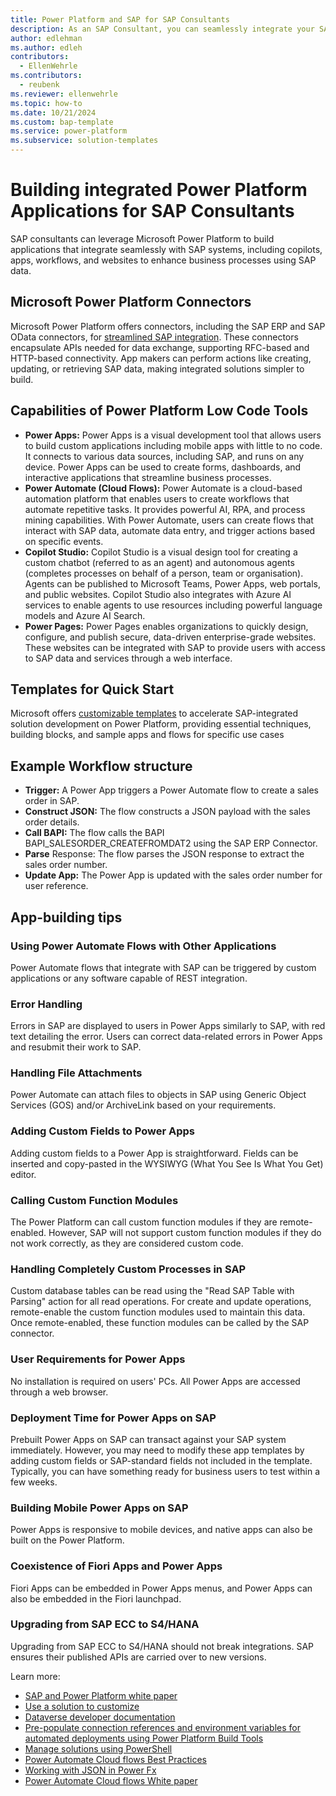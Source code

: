 ```yaml
---
title: Power Platform and SAP for SAP Consultants
description: As an SAP Consultant, you can seamlessly integrate your SAP systems in Power Platform applications. This guide describes key concepts to understand when integrating data from your SAP systems in Power Platform applications.
author: edlehman
ms.author: edleh
contributors:
  - EllenWehrle
ms.contributors:
  - reubenk
ms.reviewer: ellenwehrle
ms.topic: how-to
ms.date: 10/21/2024
ms.custom: bap-template
ms.service: power-platform
ms.subservice: solution-templates
---
```

# Building integrated Power Platform Applications for SAP Consultants

SAP consultants can leverage Microsoft Power Platform to build applications that integrate seamlessly with SAP systems, including copilots, apps, workflows, and websites to enhance business processes using SAP data.

## Microsoft Power Platform Connectors

Microsoft Power Platform offers connectors, including the SAP ERP and SAP OData connectors, for [streamlined SAP integration](/power-platform/sap/connect-power-platform-and-SAP). These connectors encapsulate APIs needed for data exchange, supporting RFC-based and HTTP-based connectivity. App makers can perform actions like creating, updating, or retrieving SAP data, making integrated solutions simpler to build.

## Capabilities of Power Platform Low Code Tools

- **Power Apps:** Power Apps is a visual development tool that allows users to build custom applications including mobile apps with little to no code. It connects to various data sources, including SAP, and runs on any device. Power Apps can be used to create forms, dashboards, and interactive applications that streamline business processes.
- **Power Automate (Cloud Flows):** Power Automate is a cloud-based automation platform that enables users to create workflows that automate repetitive tasks. It provides powerful AI, RPA, and process mining capabilities. With Power Automate, users can create flows that interact with SAP data, automate data entry, and trigger actions based on specific events.
- **Copilot Studio:** Copilot Studio is a visual design tool for creating a custom chatbot (referred to as an agent) and autonomous agents (completes processes on behalf of a person, team or organisation). Agents can be published to Microsoft Teams, Power Apps, web portals, and public websites. Copilot Studio also integrates with Azure AI services to enable agents to use resources including powerful language models and Azure AI Search. 
- **Power Pages:** Power Pages enables organizations to quickly design, configure, and publish secure, data-driven enterprise-grade websites. These websites can be integrated with SAP to provide users with access to SAP data and services through a web interface.
## Templates for Quick Start

Microsoft offers [customizable templates](/power-platform/enterprise-templates/finance/sap-procurement/administer/get-started) to accelerate SAP-integrated solution development on Power Platform, providing essential techniques, building blocks, and sample apps and flows for specific use cases

## Example Workflow structure

- **Trigger:** A Power App triggers a Power Automate flow to create a sales order in SAP.
- **Construct JSON:** The flow constructs a JSON payload with the sales order details.
- **Call BAPI:** The flow calls the BAPI BAPI_SALESORDER_CREATEFROMDAT2 using the SAP ERP Connector.
- **Parse** Response: The flow parses the JSON response to extract the sales order number.
- **Update App:** The Power App is updated with the sales order number for user reference.

## App-building tips
### Using Power Automate Flows with Other Applications

Power Automate flows that integrate with SAP can be triggered by custom applications or any software capable of REST integration.

### Error Handling

Errors in SAP are displayed to users in Power Apps similarly to SAP, with red text detailing the error. Users can correct data-related errors in Power Apps and resubmit their work to SAP.

### Handling File Attachments

Power Automate can attach files to objects in SAP using Generic Object Services (GOS) and/or ArchiveLink based on your requirements.

### Adding Custom Fields to Power Apps
Adding custom fields to a Power App is straightforward. Fields can be inserted and copy-pasted in the WYSIWYG (What You See Is What You Get) editor.

### Calling Custom Function Modules

The Power Platform can call custom function modules if they are remote-enabled. However, SAP will not support custom function modules if they do not work correctly, as they are considered custom code.

### Handling Completely Custom Processes in SAP

Custom database tables can be read using the "Read SAP Table with Parsing" action for all read operations. For create and update operations, remote-enable the custom function modules used to maintain this data. Once remote-enabled, these function modules can be called by the SAP connector.

### User Requirements for Power Apps

No installation is required on users' PCs. All Power Apps are accessed through a web browser.

### Deployment Time for Power Apps on SAP

Prebuilt Power Apps on SAP can transact against your SAP system immediately. However, you may need to modify these app templates by adding custom fields or SAP-standard fields not included in the template. Typically, you can have something ready for business users to test within a few weeks.

### Building Mobile Power Apps on SAP

Power Apps is responsive to mobile devices, and native apps can also be built on the Power Platform.

### Coexistence of Fiori Apps and Power Apps

Fiori Apps can be embedded in Power Apps menus, and Power Apps can also be embedded in the Fiori launchpad.


### Upgrading from SAP ECC to S4/HANA

Upgrading from SAP ECC to S4/HANA should not break integrations. SAP ensures their published APIs are carried over to new versions.

Learn more:
- [SAP and Power Platform white paper](https://go.microsoft.com/fwlink/?linkid=2294900)
- [Use a solution to customize](/power-platform/alm/use-solutions-for-your-customizations)
- [Dataverse developer documentation](/power-apps/developer/data-platform/) 
- [Pre-populate connection references and environment variables for automated deployments using Power Platform Build Tools](/power-platform/alm/conn-ref-env-variables-build-tools) 
- [Manage solutions using PowerShell](/power-platform/alm/powershell-api) 
- [Power Automate Cloud flows Best Practices](https://lnkd.in/guhjGaVG)
- [Working with JSON in Power Fx](/power-platform/power-fx/working-with-json)
- [Power Automate Cloud flows White paper](https://lnkd.in/guhjGaVG)
 